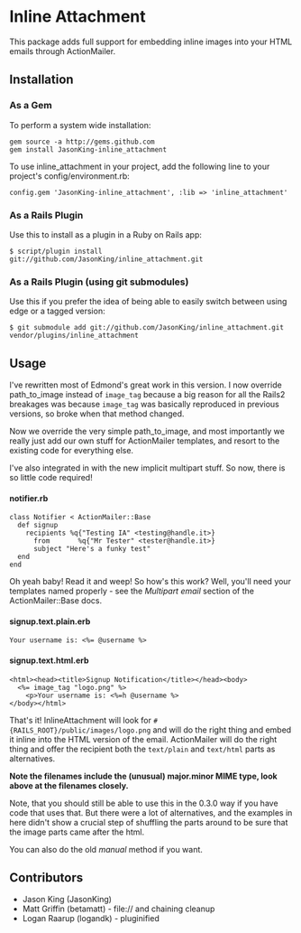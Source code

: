 Inline Attachment
=================

This package adds full support for embedding inline images into your HTML emails
through ActionMailer.

Installation
------------

### As a Gem ###

To perform a system wide installation:

	gem source -a http://gems.github.com
	gem install JasonKing-inline_attachment

To use inline_attachment in your project, add the following line to your project's
config/environment.rb:

	config.gem 'JasonKing-inline_attachment', :lib => 'inline_attachment'


### As a Rails Plugin ###

Use this to install as a plugin in a Ruby on Rails app:

	$ script/plugin install git://github.com/JasonKing/inline_attachment.git

### As a Rails Plugin (using git submodules) ###

Use this if you prefer the idea of being able to easily switch between using edge or a tagged version:

	$ git submodule add git://github.com/JasonKing/inline_attachment.git vendor/plugins/inline_attachment


Usage
-----

I've rewritten most of Edmond's great work in this version.  I now override
path_to_image instead of `image_tag` because a big reason for all the Rails2
breakages was because `image_tag` was basically reproduced in previous versions,
so broke when that method changed.

Now we override the very simple path_to_image, and most importantly we really
just add our own stuff for ActionMailer templates, and resort to the existing
code for everything else.

I've also integrated in with the new implicit multipart stuff.  So now, there is
so little code required!

#### notifier.rb
	class Notifier < ActionMailer::Base
	  def signup
	    recipients %q{"Testing IA" <testing@handle.it>}
		  from       %q{"Mr Tester" <tester@handle.it>}
		  subject "Here's a funky test"
	  end
	end
	
Oh yeah baby!  Read it and weep!  So how's this work?  Well, you'll need
your templates named properly - see the _Multipart email_ section of the
ActionMailer::Base docs.
	
#### signup.text.plain.erb
	Your username is: <%= @username %>
	
#### signup.text.html.erb
	<html><head><title>Signup Notification</title></head><body>
	  <%= image_tag "logo.png" %>
		<p>Your username is: <%=h @username %>
	</body></html>


That's it!  InlineAttachment will look for
`#{RAILS_ROOT}/public/images/logo.png` and will do the right thing and embed it
inline into the HTML version of the email.  ActionMailer will do the right thing
and offer the recipient both the `text/plain` and `text/html` parts as alternatives.

**Note the filenames include the (unusual) major.minor MIME type, look above at
the filenames closely.**


Note, that you should still be able to use this in the 0.3.0 way if you have
code that uses that.  But there were a lot of alternatives, and the examples in
here didn't show a crucial step of shuffling the parts around to be sure that
the image parts came after the html.

You can also do the old _manual_ method if you want.


Contributors
------------
 
* Jason King (JasonKing)
* Matt Griffin (betamatt) - file:// and chaining cleanup
* Logan Raarup (logandk)  - pluginified
